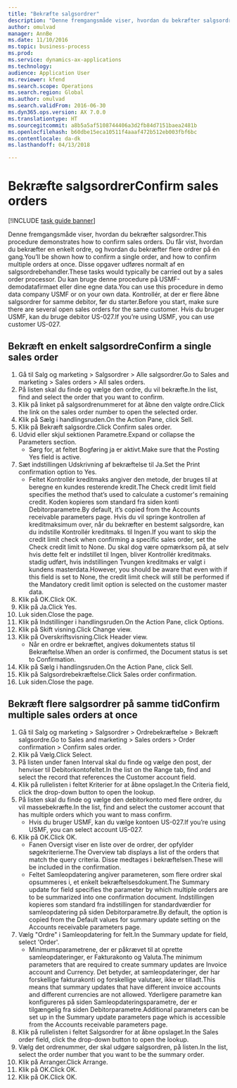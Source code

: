 ```yaml
--- 
title: "Bekræfte salgsordrer"
description: "Denne fremgangsmåde viser, hvordan du bekræfter salgsordrer."
author: omulvad
manager: AnnBe
ms.date: 11/10/2016
ms.topic: business-process
ms.prod: 
ms.service: dynamics-ax-applications
ms.technology: 
audience: Application User
ms.reviewer: kfend
ms.search.scope: Operations
ms.search.region: Global
ms.author: omulvad
ms.search.validFrom: 2016-06-30
ms.dyn365.ops.version: AX 7.0.0
ms.translationtype: HT
ms.sourcegitcommit: a8b5a5af5108744406a3d2fb84d7151baea2481b
ms.openlocfilehash: b60dbe15eca10511f4aaaf472b512eb003fbf6bc
ms.contentlocale: da-dk
ms.lasthandoff: 04/13/2018

---
```

# <a name="confirm-sales-orders"></a><span data-ttu-id="747cc-103">Bekræfte salgsordrer</span><span class="sxs-lookup"><span data-stu-id="747cc-103">Confirm sales orders</span></span>

[!INCLUDE [task guide banner](../../includes/task-guide-banner.md)]

<span data-ttu-id="747cc-104">Denne fremgangsmåde viser, hvordan du bekræfter salgsordrer.</span><span class="sxs-lookup"><span data-stu-id="747cc-104">This procedure demonstrates how to confirm sales orders.</span></span> <span data-ttu-id="747cc-105">Du får vist, hvordan du bekræfter en enkelt ordre, og hvordan du bekræfter flere ordrer på én gang.</span><span class="sxs-lookup"><span data-stu-id="747cc-105">You’ll be shown how to confirm a single order, and how to confirm multiple orders at once.</span></span> <span data-ttu-id="747cc-106">Disse opgaver udføres normalt af en salgsordrebehandler.</span><span class="sxs-lookup"><span data-stu-id="747cc-106">These tasks would typically be carried out by a sales order processor.</span></span> <span data-ttu-id="747cc-107">Du kan bruge denne procedure på USMF-demodatafirmaet eller dine egne data.</span><span class="sxs-lookup"><span data-stu-id="747cc-107">You can use this procedure in demo data company USMF or on your own data.</span></span> <span data-ttu-id="747cc-108">Kontrollér, at der er flere åbne salgsordrer for samme debitor, før du starter.</span><span class="sxs-lookup"><span data-stu-id="747cc-108">Before you start, make sure there are several open sales orders for the same customer.</span></span> <span data-ttu-id="747cc-109">Hvis du bruger USMF, kan du bruge debitor US-027.</span><span class="sxs-lookup"><span data-stu-id="747cc-109">If you’re using USMF, you can use customer US-027.</span></span>


## <a name="confirm-a-single-sales-order"></a><span data-ttu-id="747cc-110">Bekræft en enkelt salgsordre</span><span class="sxs-lookup"><span data-stu-id="747cc-110">Confirm a single sales order</span></span>
1. <span data-ttu-id="747cc-111">Gå til Salg og marketing > Salgsordrer > Alle salgsordrer.</span><span class="sxs-lookup"><span data-stu-id="747cc-111">Go to Sales and marketing > Sales orders > All sales orders.</span></span>
2. <span data-ttu-id="747cc-112">På listen skal du finde og vælge den ordre, du vil bekræfte.</span><span class="sxs-lookup"><span data-stu-id="747cc-112">In the list, find and select the order that you want to confirm.</span></span>
3. <span data-ttu-id="747cc-113">Klik på linket på salgsordrenummeret for at åbne den valgte ordre.</span><span class="sxs-lookup"><span data-stu-id="747cc-113">Click the link on the sales order number to open the selected order.</span></span>
4. <span data-ttu-id="747cc-114">Klik på Sælg i handlingsruden.</span><span class="sxs-lookup"><span data-stu-id="747cc-114">On the Action Pane, click Sell.</span></span>
5. <span data-ttu-id="747cc-115">Klik på Bekræft salgsordre.</span><span class="sxs-lookup"><span data-stu-id="747cc-115">Click Confirm sales order.</span></span>
6. <span data-ttu-id="747cc-116">Udvid eller skjul sektionen Parametre.</span><span class="sxs-lookup"><span data-stu-id="747cc-116">Expand or collapse the Parameters section.</span></span>
    * <span data-ttu-id="747cc-117">Sørg for, at feltet Bogføring ja er aktivt.</span><span class="sxs-lookup"><span data-stu-id="747cc-117">Make sure that the Posting Yes field is active.</span></span>  
7. <span data-ttu-id="747cc-118">Sæt indstillingen Udskrivning af bekræftelse til Ja.</span><span class="sxs-lookup"><span data-stu-id="747cc-118">Set the Print confirmation option to Yes.</span></span>
    * <span data-ttu-id="747cc-119">Feltet Kontrollér kreditmaks angiver den metode, der bruges til at beregne en kundes resterende kredit.</span><span class="sxs-lookup"><span data-stu-id="747cc-119">The Check credit limit field specifies the method that’s used to calculate a customer's remaining credit.</span></span> <span data-ttu-id="747cc-120">Koden kopieres som standard fra siden konti Debitorparametre.</span><span class="sxs-lookup"><span data-stu-id="747cc-120">By default, it’s copied from the Accounts receivable parameters page.</span></span> <span data-ttu-id="747cc-121">Hvis du vil springe kontrollen af kreditmaksimum over, når du bekræfter en bestemt salgsordre, kan du indstille Kontrollér kreditmaks. til Ingen.</span><span class="sxs-lookup"><span data-stu-id="747cc-121">If you want to skip the credit limit check when confirming a specific sales order, set the Check credit limit to None.</span></span> <span data-ttu-id="747cc-122">Du skal dog være opmærksom på, at selv hvis dette felt er indstillet til Ingen, bliver Kontrollér kreditmaks. stadig udført, hvis indstillingen Tvungen kreditmaks er valgt i kundens masterdata.</span><span class="sxs-lookup"><span data-stu-id="747cc-122">However, you should be aware that even with if this field is set to None, the credit limit check will still be performed if the Mandatory credit limit option is selected on the customer master data.</span></span>  
8. <span data-ttu-id="747cc-123">Klik på OK.</span><span class="sxs-lookup"><span data-stu-id="747cc-123">Click OK.</span></span>
9. <span data-ttu-id="747cc-124">Klik på Ja.</span><span class="sxs-lookup"><span data-stu-id="747cc-124">Click Yes.</span></span>
10. <span data-ttu-id="747cc-125">Luk siden.</span><span class="sxs-lookup"><span data-stu-id="747cc-125">Close the page.</span></span>
11. <span data-ttu-id="747cc-126">Klik på Indstillinger i handlingsruden.</span><span class="sxs-lookup"><span data-stu-id="747cc-126">On the Action Pane, click Options.</span></span>
12. <span data-ttu-id="747cc-127">Klik på Skift visning.</span><span class="sxs-lookup"><span data-stu-id="747cc-127">Click Change view.</span></span>
13. <span data-ttu-id="747cc-128">Klik på Overskriftsvisning.</span><span class="sxs-lookup"><span data-stu-id="747cc-128">Click Header view.</span></span>
    * <span data-ttu-id="747cc-129">Når en ordre er bekræftet, angives dokumentets status til Bekræftelse.</span><span class="sxs-lookup"><span data-stu-id="747cc-129">When an order is confirmed, the Document status is set to Confirmation.</span></span>  
14. <span data-ttu-id="747cc-130">Klik på Sælg i handlingsruden.</span><span class="sxs-lookup"><span data-stu-id="747cc-130">On the Action Pane, click Sell.</span></span>
15. <span data-ttu-id="747cc-131">Klik på Salgsordrebekræftelse.</span><span class="sxs-lookup"><span data-stu-id="747cc-131">Click Sales order confirmation.</span></span>
16. <span data-ttu-id="747cc-132">Luk siden.</span><span class="sxs-lookup"><span data-stu-id="747cc-132">Close the page.</span></span>

## <a name="confirm-multiple-sales-orders-at-once"></a><span data-ttu-id="747cc-133">Bekræft flere salgsordrer på samme tid</span><span class="sxs-lookup"><span data-stu-id="747cc-133">Confirm multiple sales orders at once</span></span>
1. <span data-ttu-id="747cc-134">Gå til Salg og marketing > Salgsordrer > Ordrebekræftelse > Bekræft salgsordre.</span><span class="sxs-lookup"><span data-stu-id="747cc-134">Go to Sales and marketing > Sales orders > Order confirmation > Confirm sales order.</span></span>
2. <span data-ttu-id="747cc-135">Klik på Vælg.</span><span class="sxs-lookup"><span data-stu-id="747cc-135">Click Select.</span></span>
3. <span data-ttu-id="747cc-136">På listen under fanen Interval skal du finde og vælge den post, der henviser til Debitorkontofeltet.</span><span class="sxs-lookup"><span data-stu-id="747cc-136">In the list on the Range tab, find and select the record that references the Customer account field.</span></span>
4. <span data-ttu-id="747cc-137">Klik på rullelisten i feltet Kriterier for at åbne opslaget.</span><span class="sxs-lookup"><span data-stu-id="747cc-137">In the Criteria field, click the drop-down button to open the lookup.</span></span>
5. <span data-ttu-id="747cc-138">På listen skal du finde og vælge den debitorkonto med flere ordrer, du vil massebekræfte.</span><span class="sxs-lookup"><span data-stu-id="747cc-138">In the list, find and select the customer account that has multiple orders which you want to mass confirm.</span></span>
    * <span data-ttu-id="747cc-139">Hvis du bruger USMF, kan du vælge kontoen US-027.</span><span class="sxs-lookup"><span data-stu-id="747cc-139">If you’re using USMF, you can select account US-027.</span></span>  
6. <span data-ttu-id="747cc-140">Klik på OK.</span><span class="sxs-lookup"><span data-stu-id="747cc-140">Click OK.</span></span>
    * <span data-ttu-id="747cc-141">Fanen Oversigt viser en liste over de ordrer, der opfylder søgekriterierne.</span><span class="sxs-lookup"><span data-stu-id="747cc-141">The Overview tab displays a list of the orders that match the query criteria.</span></span> <span data-ttu-id="747cc-142">Disse medtages i bekræftelsen.</span><span class="sxs-lookup"><span data-stu-id="747cc-142">These will be included in the confirmation.</span></span>  
    * <span data-ttu-id="747cc-143">Feltet Samleopdatering angiver parameteren, som flere ordrer skal opsummeres i, et enkelt bekræftelsesdokument.</span><span class="sxs-lookup"><span data-stu-id="747cc-143">The Summary update for field specifies the parameter by which multiple orders are to be summarized into one confirmation document.</span></span> <span data-ttu-id="747cc-144">Indstillingen kopieres som standard fra indstillingen for standardværdier for samleopdatering på siden Debitorparametre.</span><span class="sxs-lookup"><span data-stu-id="747cc-144">By default, the option is copied from the Default values for summary update setting on the Accounts receivable parameters page.</span></span>  
7. <span data-ttu-id="747cc-145">Vælg "Ordre" i Samleopdatering for felt.</span><span class="sxs-lookup"><span data-stu-id="747cc-145">In the Summary update for field, select 'Order'.</span></span>
    * <span data-ttu-id="747cc-146">Minimumsparametrene, der er påkrævet til at oprette samleopdateringer, er Fakturakonto og Valuta.</span><span class="sxs-lookup"><span data-stu-id="747cc-146">The minimum parameters that are required to create summary updates are Invoice account and Currency.</span></span> <span data-ttu-id="747cc-147">Det betyder, at samleopdateringer, der har forskellige fakturakonti og forskellige valutaer, ikke er tilladt.</span><span class="sxs-lookup"><span data-stu-id="747cc-147">This means that summary updates that have different invoice accounts and different currencies are not allowed.</span></span> <span data-ttu-id="747cc-148">Yderligere parametre kan konfigureres på siden Samleopdateringsparametre, der er tilgængelig fra siden Debitorparametre.</span><span class="sxs-lookup"><span data-stu-id="747cc-148">Additional parameters can be set up in the Summary update parameters page which is accessible from the Accounts receivable parameters page.</span></span>  
8. <span data-ttu-id="747cc-149">Klik på rullelisten i feltet Salgsordrer for at åbne opslaget.</span><span class="sxs-lookup"><span data-stu-id="747cc-149">In the Sales order field, click the drop-down button to open the lookup.</span></span>
9. <span data-ttu-id="747cc-150">Vælg det ordrenummer, der skal udgøre salgsordren, på listen.</span><span class="sxs-lookup"><span data-stu-id="747cc-150">In the list, select the order number that you want to be the summary order.</span></span>
10. <span data-ttu-id="747cc-151">Klik på Arranger.</span><span class="sxs-lookup"><span data-stu-id="747cc-151">Click Arrange.</span></span>
11. <span data-ttu-id="747cc-152">Klik på OK.</span><span class="sxs-lookup"><span data-stu-id="747cc-152">Click OK.</span></span>
12. <span data-ttu-id="747cc-153">Klik på OK.</span><span class="sxs-lookup"><span data-stu-id="747cc-153">Click OK.</span></span>


